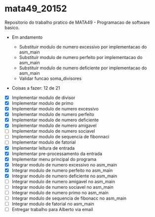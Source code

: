 # mata49_20152

Repositorio do trabalho pratico de MATA49 - Programacao de software basico.

- Em andamento
	- Substituir modulo de numero excessivo por implementacao do asm_main
	- Substituir modulo de numero perfeito por implementacao do asm_main
	- Substituir modulo de numero deficiente por implementacao do asm_main
	- Validar funcao soma_divisores

- Coisas a fazer: 12 de 21
- [X] Implementar modulo de divisor
- [X] Implementar modulo de primo
- [X] Implementar modulo de numero excessivo
- [X] Implementar modulo de numero perfeito
- [X] Implementar modulo de numero deficiente
- [X] Implementar modulo de numero amigavel
- [ ] Implementar modulo de numero sociavel
- [ ] Implementar modulo de sequencia de fibonnaci
- [ ] Implementar modulo de fatorial
- [X] Implementar leitura de entrada
- [X] Implementar pre-processamento da entrada
- [X] Implementar menu principal do programa
- [X] Integrar modulo de numero excessivo no asm_main
- [X] Integrar modulo de numero perfeito no asm_main
- [X] Integrar modulo de numero deficiente no asm_main
- [ ] Integrar modulo de numero amigavel no asm_main
- [ ] Integrar modulo de numero sociavel no asm_main
- [ ] Integrar modulo de numero primo no asm_main
- [ ] Integrar modulo de sequencia de fibonacc no asm_main
- [ ] Integrar modulo de fatorial no asm_main
- [ ] Entregar trabalho para Alberto via email
